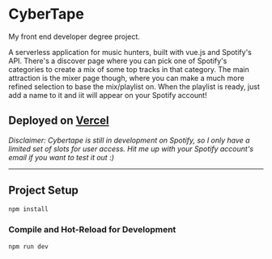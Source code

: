 # CyberTape

My front end developer degree project.

A serverless application for music hunters, built with vue.js and Spotify's API.
There's a discover page where you can pick one of Spotify's categories to create a mix of some top tracks in that category. The main attraction is the mixer page though, where you can make a much more refined selection to base the mix/playlist on. When the playlist is ready, just add a name to it and iit will appear on your Spotify account!

Deployed on [Vercel](https://cybertape.vercel.app/login) 
--
*Disclaimer: Cybertape is still in development on Spotify, so I only have a limited set of slots for user access. Hit me up with your Spotify account's email if you want to test it out :)*

---

## Project Setup

```sh
npm install
```

### Compile and Hot-Reload for Development

```sh
npm run dev
```
